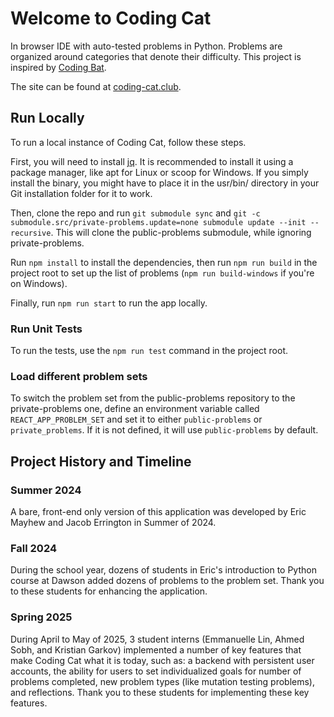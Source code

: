 # Welcome to Coding Cat

In browser IDE with auto-tested problems in Python. Problems are organized around categories that denote their difficulty. This project is inspired by [Coding Bat](https://www.codingbat.com).

The site can be found at [coding-cat.club](https://coding-cat.club).

## Run Locally

To run a local instance of Coding Cat, follow these steps.

First, you will need to install [jq](https://jqlang.org/). It is recommended to install it using a package manager, like apt for Linux or scoop for Windows. If you simply install the binary, you might have to place it in the usr/bin/ directory in your Git installation folder for it to work.

Then, clone the repo and run `git submodule sync` and `git -c submodule.src/private-problems.update=none submodule update --init --recursive`. This will clone the public-problems submodule, while ignoring private-problems.

Run `npm install` to install the dependencies, then run `npm run build` in the project root to set up the list of problems (`npm run build-windows` if you're on Windows).

Finally, run `npm run start` to run the app locally.

### Run Unit Tests

To run the tests, use the `npm run test` command in the project root.

### Load different problem sets

To switch the problem set from the public-problems repository to the private-problems one, define an environment variable called `REACT_APP_PROBLEM_SET` and set it to either `public-problems` or `private_problems`. If it is not defined, it will use `public-problems` by default.

## Project History and Timeline

### Summer 2024
A bare, front-end only version of this application was developed by Eric Mayhew and Jacob Errington in Summer of 2024. 

### Fall 2024
During the school year, dozens of students in Eric's introduction to Python course at Dawson added dozens of problems to the problem set. Thank you to these students for enhancing the application.

### Spring 2025 
During April to May of 2025, 3 student interns (Emmanuelle Lin, Ahmed Sobh, and Kristian Garkov) implemented a number of key features that make Coding Cat what it is today, such as: a backend with persistent user accounts, the ability for users to set individualized goals for number of problems completed, new problem types (like mutation testing problems), and reflections.  Thank you to these students for implementing these key features. 
